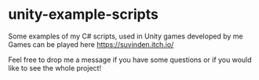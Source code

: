 # unity-example-scripts
Some examples of my C# scripts, used in Unity games developed by me
Games can be played here https://suvinden.itch.io/

Feel free to drop me a message if you have some questions or if you would like to see the whole project!
